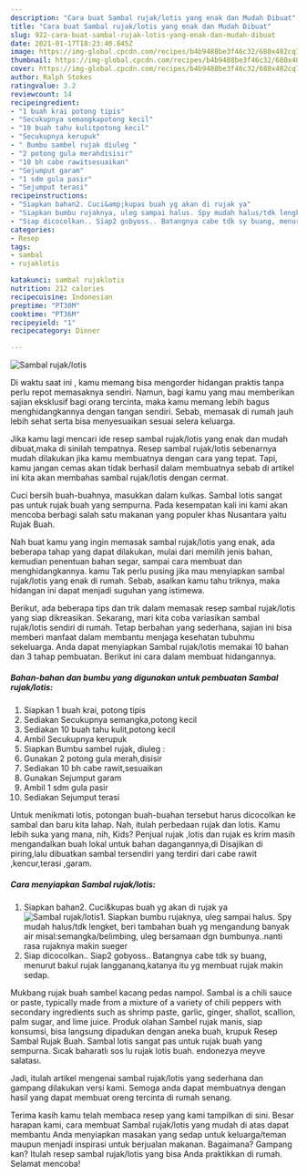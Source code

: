 ```yaml
---
description: "Cara buat Sambal rujak/lotis yang enak dan Mudah Dibuat"
title: "Cara buat Sambal rujak/lotis yang enak dan Mudah Dibuat"
slug: 922-cara-buat-sambal-rujak-lotis-yang-enak-dan-mudah-dibuat
date: 2021-01-17T18:23:40.845Z
image: https://img-global.cpcdn.com/recipes/b4b9488be3f46c32/680x482cq70/sambal-rujaklotis-foto-resep-utama.jpg
thumbnail: https://img-global.cpcdn.com/recipes/b4b9488be3f46c32/680x482cq70/sambal-rujaklotis-foto-resep-utama.jpg
cover: https://img-global.cpcdn.com/recipes/b4b9488be3f46c32/680x482cq70/sambal-rujaklotis-foto-resep-utama.jpg
author: Ralph Stokes
ratingvalue: 3.2
reviewcount: 14
recipeingredient:
- "1 buah krai potong tipis"
- "Secukupnya semangkapotong kecil"
- "10 buah tahu kulitpotong kecil"
- "Secukupnya kerupuk"
- " Bumbu sambel rujak diuleg "
- "2 potong gula merahdisisir"
- "10 bh cabe rawitsesuaikan"
- "Sejumput garam"
- "1 sdm gula pasir"
- "Sejumput terasi"
recipeinstructions:
- "Siapkan bahan2. Cuci&amp;kupas buah yg akan di rujak ya"
- "Siapkan bumbu rujaknya, uleg sampai halus. Spy mudah halus/tdk lengket, beri tambahan buah yg mengandung banyak air misal:semangka/belimbing, uleg bersamaan dgn bumbunya..nanti rasa rujaknya makin sueger"
- "Siap dicocolkan.. Siap2 gobyoss.. Batangnya cabe tdk sy buang, menurut bakul rujak langgananq,katanya itu yg membuat rujak makin sedap."
categories:
- Resep
tags:
- sambal
- rujaklotis

katakunci: sambal rujaklotis 
nutrition: 212 calories
recipecuisine: Indonesian
preptime: "PT30M"
cooktime: "PT36M"
recipeyield: "1"
recipecategory: Dinner

---
```



![Sambal rujak/lotis](https://img-global.cpcdn.com/recipes/b4b9488be3f46c32/680x482cq70/sambal-rujaklotis-foto-resep-utama.jpg)

Di waktu  saat ini , kamu memang bisa mengorder hidangan praktis tanpa perlu repot memasaknya sendiri. Namun, bagi kamu yang mau memberikan sajian eksklusif bagi orang tercinta, maka kamu memang lebih bagus menghidangkannya dengan tangan sendiri. Sebab, memasak di rumah jauh lebih sehat serta bisa menyesuaikan sesuai selera keluarga.

Jika kamu lagi mencari ide resep sambal rujak/lotis yang enak dan mudah dibuat,maka di sinilah tempatnya. Resep sambal rujak/lotis  sebenarnya mudah dilakukan jika kamu membuatnya dengan cara yang tepat. Tapi, kamu jangan cemas akan tidak berhasil dalam membuatnya 
sebab di artikel ini kita akan membahas sambal rujak/lotis dengan cermat.  

Cuci bersih buah-buahnya, masukkan dalam kulkas. Sambal lotis sangat pas untuk rujak buah yang sempurna. Pada kesempatan kali ini kami akan mencoba berbagi salah satu makanan yang populer khas Nusantara yaitu Rujak Buah.

Nah buat kamu yang ingin memasak sambal rujak/lotis yang enak, ada beberapa tahap yang dapat dilakukan, mulai dari memilih jenis bahan, kemudian penentuan bahan segar, sampai cara membuat dan menghidangkannya. kamu Tak perlu pusing jika mau menyiapkan sambal rujak/lotis yang enak di rumah. Sebab, asalkan kamu  tahu triknya, maka hidangan ini dapat menjadi suguhan yang istimewa.

Berikut, ada beberapa tips dan trik dalam memasak resep sambal rujak/lotis yang siap dikreasikan. Sekarang, mari kita coba variasikan sambal rujak/lotis sendiri di rumah. Tetap berbahan yang sederhana, sajian ini bisa memberi manfaat dalam membantu menjaga kesehatan tubuhmu sekeluarga. Anda dapat menyiapkan Sambal rujak/lotis memakai 10 bahan dan 3 tahap pembuatan. Berikut ini cara dalam membuat hidangannya.

<!--inarticleads1-->

##### Bahan-bahan dan bumbu yang digunakan untuk pembuatan Sambal rujak/lotis:

1. Siapkan 1 buah krai, potong tipis
1. Sediakan Secukupnya semangka,potong kecil
1. Sediakan 10 buah tahu kulit,potong kecil
1. Ambil Secukupnya kerupuk
1. Siapkan  Bumbu sambel rujak, diuleg :
1. Gunakan 2 potong gula merah,disisir
1. Sediakan 10 bh cabe rawit,sesuaikan
1. Gunakan Sejumput garam
1. Ambil 1 sdm gula pasir
1. Sediakan Sejumput terasi


Untuk menikmati lotis, potongan buah-buahan tersebut harus dicocolkan ke sambal dan baru kita lahap. Nah, itulah perbedaan rujak dan lotis. Kamu lebih suka yang mana, nih, Kids? Penjual rujak ,lotis dan rujak es krim masih mengandalkan buah lokal untuk bahan dagangannya,di Disajikan di piring,lalu dibuatkan sambal tersendiri yang terdiri dari cabe rawit ,kencur,terasi ,garam. 

<!--inarticleads2-->

##### Cara menyiapkan Sambal rujak/lotis:

1. Siapkan bahan2. Cuci&amp;kupas buah yg akan di rujak ya
<img src="https://img-global.cpcdn.com/steps/544d671413d68ad8/160x128cq70/sambal-rujaklotis-langkah-memasak-1-foto.jpg" alt="Sambal rujak/lotis">1. Siapkan bumbu rujaknya, uleg sampai halus. Spy mudah halus/tdk lengket, beri tambahan buah yg mengandung banyak air misal:semangka/belimbing, uleg bersamaan dgn bumbunya..nanti rasa rujaknya makin sueger
1. Siap dicocolkan.. Siap2 gobyoss.. Batangnya cabe tdk sy buang, menurut bakul rujak langgananq,katanya itu yg membuat rujak makin sedap.


Mukbang rujak buah sambel kacang pedas nampol. Sambal is a chili sauce or paste, typically made from a mixture of a variety of chili peppers with secondary ingredients such as shrimp paste, garlic, ginger, shallot, scallion, palm sugar, and lime juice. Produk olahan Sambel rujak manis, siap konsumsi, bisa langsung dipadukan dengan aneka buah, krupuk Resep Sambal Rujak Buah. Sambal lotis sangat pas untuk rujak buah yang sempurna. Sıcak baharatlı sos lu rujak lotis buah. endonezya meyve salatası. 

Jadi, itulah artikel mengenai  sambal rujak/lotis  yang sederhana dan gampang dilakukan versi kami. Semoga anda dapat membuatnya dengan hasil yang dapat membuat oreng tercinta di rumah senang. 

Terima kasih kamu telah membaca resep yang kami tampilkan di sini. Besar harapan kami, cara membuat  Sambal rujak/lotis yang mudah di atas dapat membantu Anda menyiapkan masakan yang sedap untuk keluarga/teman maupun menjadi inspirasi untuk berjualan makanan. Bagaimana? Gampang kan? Itulah resep sambal rujak/lotis yang bisa Anda praktikkan di rumah. Selamat mencoba!

